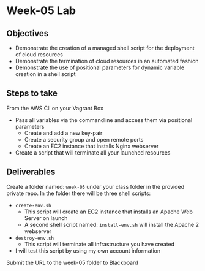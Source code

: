# Week-05 Lab

## Objectives

* Demonstrate the creation of a managed shell script for the deployment of cloud resources
* Demonstrate the termination of cloud resources in an automated fashion
* Demonstrate the use of positional parameters for dynamic variable creation in a shell script

## Steps to take

From the AWS Cli on your Vagrant Box

* Pass all variables via the commandline and access them via positional parameters
  * Create and add a new key-pair
  * Create a security group and open remote ports
  * Create an EC2 instance that installs Nginx webserver
* Create a script that will terminate all your launched resources

## Deliverables

Create a folder named: `week-05` under your class folder in the provided private repo. In the folder there will be three shell scripts:

* `create-env.sh`
  * This script will create an EC2 instance that installs an Apache Web Server on launch
  * A second shell script named: `install-env.sh` will install the Apache 2 webserver
* `destroy-env.sh`
  * This script will terminate all infrastructure you have created
* I will test this script by using my own account information

Submit the URL to the week-05 folder to Blackboard
